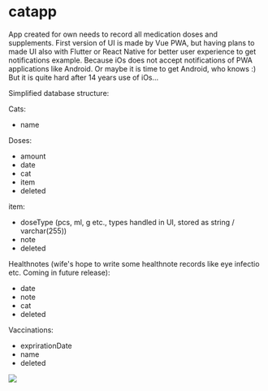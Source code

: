 # catapp

App created for own needs to record all medication doses and supplements. First version of UI is made by Vue PWA, but having plans to made UI also with Flutter or React Native for better user experience to get notifications example. Because iOs does not accept notifications of PWA applications like Android. Or maybe it is time to get Android, who knows :) But it is quite hard after 14 years use of iOs...

Simplified database structure:

Cats:
- name

Doses:
- amount
- date
- cat
- item
- deleted

item:
- doseType (pcs, ml, g etc., types handled in UI, stored as string / varchar(255))
- note
- deleted

Healthnotes (wife's hope to write some healthnote records like eye infectio etc. Coming in future release):
- date
- note
- cat
- deleted

Vaccinations:
- exprirationDate
- name
- deleted

<img src="https://s8.gifyu.com/images/ezgif.com-gif-maker5d8681f1350a939b.gif">
